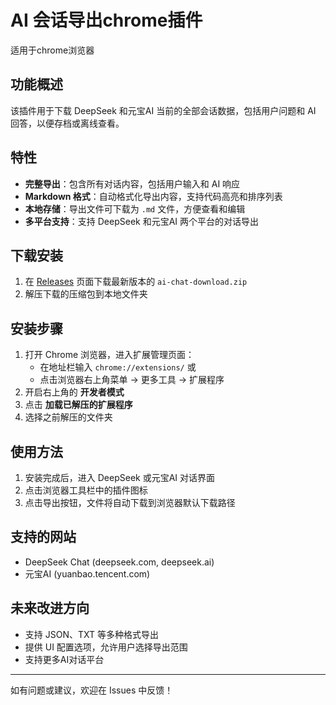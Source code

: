 # AI 会话导出chrome插件
适用于chrome浏览器

## 功能概述
该插件用于下载 DeepSeek 和元宝AI 当前的全部会话数据，包括用户问题和 AI 回答，以便存档或离线查看。

## 特性
- **完整导出**：包含所有对话内容，包括用户输入和 AI 响应
- **Markdown 格式**：自动格式化导出内容，支持代码高亮和排序列表
- **本地存储**：导出文件可下载为 `.md` 文件，方便查看和编辑
- **多平台支持**：支持 DeepSeek 和元宝AI 两个平台的对话导出

## 下载安装
1. 在 [Releases](https://github.com/Jeff-clouds/deepseek-chrome-extension-code/releases) 页面下载最新版本的 `ai-chat-download.zip`
2. 解压下载的压缩包到本地文件夹

## 安装步骤
1. 打开 Chrome 浏览器，进入扩展管理页面：
   - 在地址栏输入 `chrome://extensions/` 或
   - 点击浏览器右上角菜单 → 更多工具 → 扩展程序
2. 开启右上角的 **开发者模式**
3. 点击 **加载已解压的扩展程序**
4. 选择之前解压的文件夹

## 使用方法
1. 安装完成后，进入 DeepSeek 或元宝AI 对话界面
2. 点击浏览器工具栏中的插件图标
3. 点击导出按钮，文件将自动下载到浏览器默认下载路径

## 支持的网站
- DeepSeek Chat (deepseek.com, deepseek.ai)
- 元宝AI (yuanbao.tencent.com)

## 未来改进方向
- 支持 JSON、TXT 等多种格式导出
- 提供 UI 配置选项，允许用户选择导出范围
- 支持更多AI对话平台

---

如有问题或建议，欢迎在 Issues 中反馈！
